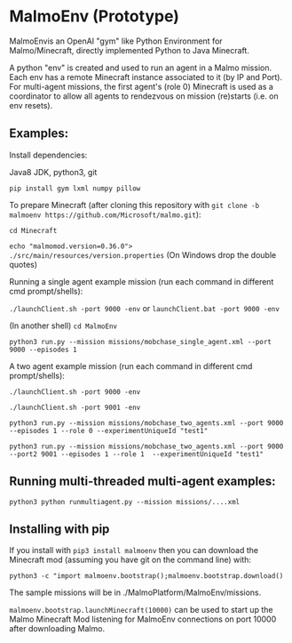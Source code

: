 # MalmoEnv (Prototype) #

MalmoEnvis an OpenAI "gym" like Python Environment for Malmo/Minecraft, directly implemented Python to Java Minecraft.

A python "env" is created and used to run an agent in a Malmo mission. Each env has a remote Minecraft instance
associated to it (by IP and Port). For multi-agent missions, the first agent's (role 0) Minecraft is used as a 
coordinator to allow all agents to rendezvous on mission (re)starts (i.e. on env resets).

## Examples: ##

Install dependencies:

Java8 JDK, python3, git

`pip install gym lxml numpy pillow`

To prepare Minecraft (after cloning this repository with 
`git clone -b malmoenv https://github.com/Microsoft/malmo.git`):

`cd Minecraft`

`echo "malmomod.version=0.36.0"> ./src/main/resources/version.properties` (On Windows drop the double quotes)

Running a single agent example mission (run each command in different cmd prompt/shells):

`./launchClient.sh -port 9000 -env` or `launchClient.bat -port 9000 -env`

(In another shell) `cd MalmoEnv`

`python3 run.py --mission missions/mobchase_single_agent.xml --port 9000 --episodes 1`

A two agent example mission (run each command in different cmd prompt/shells):

`./launchClient.sh -port 9000 -env`

`./launchClient.sh -port 9001 -env`

`python3 run.py --mission missions/mobchase_two_agents.xml --port 9000 --episodes 1 --role 0 --experimentUniqueId "test1"`

`python3 run.py --mission missions/mobchase_two_agents.xml --port 9000 --port2 9001 --episodes 1 --role 1  --experimentUniqueId "test1"`

## Running multi-threaded multi-agent examples: ##

`python3 python runmultiagent.py --mission missions/....xml`

## Installing with pip ##

If you install with `pip3 install malmoenv` then you can download the Minecraft mod 
(assuming you have git on the command line) with: 

`python3 -c "import malmoenv.bootstrap();malmoenv.bootstrap.download()`

The sample missions will be in ./MalmoPlatform/MalmoEnv/missions.

`malmoenv.bootstrap.launchMinecraft(10000)` can be used to start up the Malmo Minecraft Mod 
listening for MalmoEnv connections on port 10000 after downloading Malmo.


